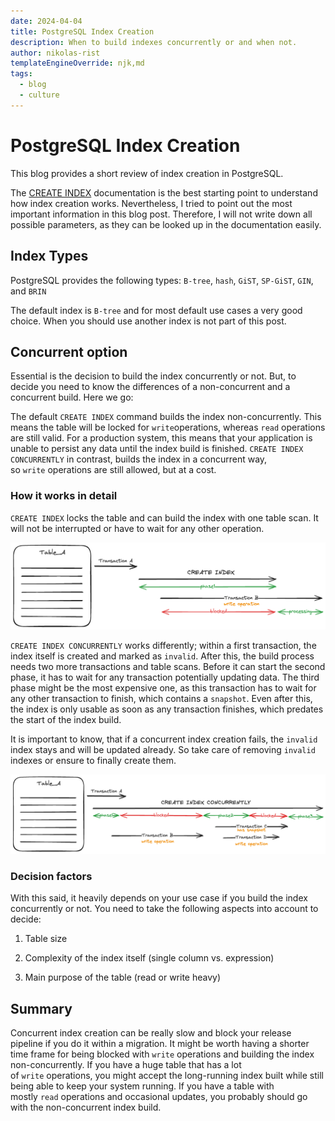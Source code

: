 ```yaml
---
date: 2024-04-04
title: PostgreSQL Index Creation
description: When to build indexes concurrently or and when not.
author: nikolas-rist
templateEngineOverride: njk,md
tags:
  - blog
  - culture
---
```


# PostgreSQL Index Creation

This blog provides a short review of index creation in PostgreSQL.

The [CREATE INDEX](https://www.postgresql.org/docs/current/sql-createindex.html) documentation is the best starting point to understand how index creation works. Nevertheless, I tried to point out the most important information in this blog post. Therefore, I will not write down all possible parameters, as they can be looked up in the documentation easily.

## Index Types

PostgreSQL provides the following types: `B-tree`, `hash`, `GiST`, `SP-GiST`, `GIN`, and `BRIN`

The default index is `B-tree` and for most default use cases a very good choice. When you should use another index is not part of this post.

## Concurrent option

Essential is the decision to build the index concurrently or not. But, to decide you need to know the differences of a non-concurrent and a concurrent build. Here we go:

The default `CREATE INDEX` command builds the index non-concurrently. This means the table will be locked for `write`operations, whereas `read` operations are still valid. For a production system, this means that your application is unable to persist any data until the index build is finished. `CREATE INDEX CONCURRENTLY` in contrast, builds the index in a concurrent way, so `write` operations are still allowed, but at a cost.



### How it works in detail

`CREATE INDEX` locks the table and can build the index with one table scan. It will not be interrupted or have to wait for any other operation.

![index_creation](/assets/img/index_creation.png)

`CREATE INDEX CONCURRENTLY` works differently; within a first transaction, the index itself is created and marked as `invalid`. After this, the build process needs two more transactions and table scans. Before it can start the second phase, it has to wait for any transaction potentially updating data. The third phase might be the most expensive one, as this transaction has to wait for any other transaction to finish, which contains a `snapshot`. Even after this, the index is only usable as soon as any transaction finishes, which predates the start of the index build.

It is important to know, that if a concurrent index creation fails, the `invalid` index stays and will be updated already. So take care of removing `invalid` indexes or ensure to finally create them.

![concurrent_index](/assets/img/concurrent_index.png)

### Decision factors

With this said, it heavily depends on your use case if you build the index concurrently or not. You need to take the following aspects into account to decide:

1. Table size

2. Complexity of the index itself (single column vs. expression)

3. Main purpose of the table (read or write heavy)



## Summary

Concurrent index creation can be really slow and block your release pipeline if you do it within a migration. It might be worth having a shorter time frame for being blocked with `write` operations and building the index non-concurrently. If you have a huge table that has a lot of `write` operations, you might accept the long-running index built while still being able to keep your system running. If you have a table with mostly `read` operations and occasional updates, you probably should go with the non-concurrent index build.



